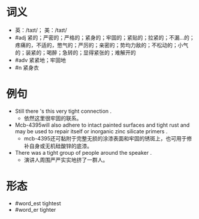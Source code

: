 # 词义
- 英：/taɪt/； 美：/taɪt/
- #adj 紧的；严密的；严格的；紧身的；牢固的；紧贴的；拉紧的；不漏…的；疼痛的，不适的，憋气的；严厉的；亲密的；势均力敌的；不松动的；小气的；装紧的；喝醉；急转的；显得紧张的；难解开的
- #adv 紧紧地；牢固地
- #n 紧身衣
# 例句
- Still there 's this very tight connection .
	- 依然这里很牢固的联系。
- Mcb-4395will also adhere to intact painted surfaces and tight rust and may be used to repair itself or inorganic zinc silicate primers .
	- mcb-4395还可黏附于完整无损的涂漆表面和牢固的锈斑上，也可用于修补自身或无机硅酸锌的底漆。
- There was a tight group of people around the speaker .
	- 演讲人周围严严实实地挤了一群人。
# 形态
- #word_est tightest
- #word_er tighter
